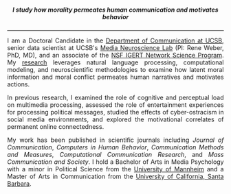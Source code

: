 <!-- EDUCATION HEADER -->

<h5 style="text-align: center">I study how morality permeates human communication and motivates behavior </h5>

---

<!-- MAIN BODY -->

<div style="text-align: justify" markdown="1">

I am a Doctoral Candidate in the [Department of Communication at UCSB](http://www.comm.ucsb.edu/), senior data scientist at UCSB's [Media Neuroscience Lab](http://www.medianeuroscience.org/) (PI: Rene Weber, PhD, MD), and an associate of the [NSF IGERT Network Science Program](https://networkscience.igert.ucsb.edu/). My [research](https://fhopp.github.io/research) leverages natural language processing, computational modeling, and neuroscientific methodologies to examine how latent moral information and moral conflict permeates human narratives and motivates actions. 

In previous research, I examined the role of cognitive and perceptual load on multimedia processing, assessed the role of entertainment experiences for processing political messages, studied the effects of cyber-ostracism in social media environments, and explored the motivational correlates of permanent online connectedness. 
       
My work has been published in scientific journals including _Journal of Communication_, _Computers in Human Behavior_, _Communication Methods and Measures_, _Computational Communication Research_, and _Mass Communication and Society_. I hold a Bachelor of Arts in Media Psychology with a minor in Political Science from the [University of Mannheim](http://mkw.uni-mannheim.de/) and a Master of Arts in Communication from the [University of California, Santa Barbara](https://www.ucsb.edu/).

</div>